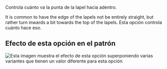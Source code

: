 Controla cuánto va la punta de la lapel hacia adentro.

It is common to have the edge of the lapels not be entirely straight, but rather turn inwards a bit towards the top of the lapels. Esta opción controla cuánto hace eso.

## Efecto de esta opción en el patrón

![Esta imagen muestra el efecto de esta opción superponiendo varias variantes que tienen un valor diferente para esta opción](carlton\_lapelreduction\_sample.svg "Efecto de esta opción en el patrón")
